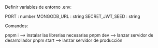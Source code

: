 

Definir variables de entorno .env:

PORT : number
MONGODB_URL : string
SECRET_JWT_SEED : string

Comandos:

pnpm i --> instalar las librerias necesarias
pnpm dev --> lanzar servidor de desarrollador
pnpm start --> lanzar servidor de producción